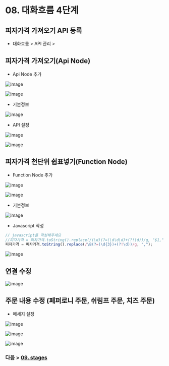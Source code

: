 # 08. 대화흐름 4단계
## 피자가격 가져오기 API 등록
- 대화흐름 > API 관리 > 

## 피자가격 가져오기(Api Node)
- Api Node 추가

![image](https://user-images.githubusercontent.com/24771449/67615183-253fb300-f804-11e9-8087-ebbd206ce8b0.png)

![image](https://user-images.githubusercontent.com/24771449/67615210-7c458800-f804-11e9-8299-00fc1cd72ce9.png)

- 기본정보

![image](https://user-images.githubusercontent.com/24771449/67615230-a7c87280-f804-11e9-8c7d-05f08e966b37.png)

- API 설정

![image](https://user-images.githubusercontent.com/24771449/67616074-54a7ed00-f80f-11e9-91b7-924c00c41867.png)

![image](https://user-images.githubusercontent.com/24771449/67616179-a7ce6f80-f810-11e9-9e96-589635e8f3fd.png)

## 피자가격 천단위 쉽표넣기(Function Node)
- Function Node 추가

![image](https://user-images.githubusercontent.com/24771449/67616101-a0f32d00-f80f-11e9-9293-d3ba42b6a966.png)

![image](https://user-images.githubusercontent.com/24771449/67616108-b10b0c80-f80f-11e9-810f-9df63510e45f.png)

- 기본정보

![image](https://user-images.githubusercontent.com/24771449/67616116-d26bf880-f80f-11e9-960d-0569e3b828a9.png)

- Javascript 작성
```javascript
// javascript를 작성해주세요
//피자가격 = 피자가격.toString().replace(/(\d)(?=(\d\d\d)+(?!\d))/g, "$1,");
피자가격 = 피자가격.toString().replace(/\B(?=(\d{3})+(?!\d))/g, ",");
```
![image](https://user-images.githubusercontent.com/24771449/67616297-237cec00-f812-11e9-9cd9-206bcd343008.png)

## 연결 수정

![image](https://user-images.githubusercontent.com/24771449/67616435-a2beef80-f813-11e9-8cb0-6a279a6384ad.png)

## 주문 내용 수정 (페퍼로니 주문, 쉬림프 주문, 치즈 주문)
- 메세지 설정

![image](https://user-images.githubusercontent.com/24771449/67616453-f03b5c80-f813-11e9-8465-9e292c5acc3e.png)

![image](https://user-images.githubusercontent.com/24771449/67616459-0517f000-f814-11e9-8165-ff54bbef01ee.png)

![image](https://user-images.githubusercontent.com/24771449/67616463-1c56dd80-f814-11e9-9c24-fc14c2c4a158.png)

### 다음 > [09. stages](09.%20stages.md)

